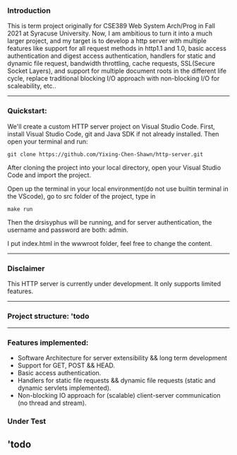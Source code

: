 ### Introduction
This is term project originally for CSE389 Web System Arch/Prog in Fall 2021 at Syracuse University. Now, I am ambitious to turn it into a much larger project, and my target is to develop a http server with multiple features like support for all request methods in http1.1 and 1.0, basic access authentication and digest access authentication, handlers for static and dynamic file request, bandwidth throttling, cache requests, SSL(Secure Socket Layers), and support for multiple document roots in the different life cycle, replace traditional blocking I/O approach with non-blocking I/O for scaleability, etc..
___
### Quickstart:
We'll create a custom HTTP server project on Visual Studio Code. First, install Visual Studio Code, git and Java SDK if not already installed. Then open your terminal and run:

```text
git clone https://github.com/Yixing-Chen-Shawn/http-server.git
```
After cloning the project into your local directory, open your Visual Studio Code and import the project.

Open up the terminal in your local environment(do not use builtin terminal in the VScode), go to src folder of the project, type in

```text
make run
```

Then the drsisyphus will be running, and for server authentication, the username and password are both: admin.

I put index.html in the wwwroot folder, feel free to change the content. 

---
### Disclaimer
This HTTP server is currently under development. It only supports limited features.

___
### Project structure: 'todo
___
### Features implemented:
+ Software Architecture for server extensibility && long term development
+ Support for GET, POST && HEAD.
+ Basic access authentication.
+ Handlers for static file requests && dynamic file requests (static and dynamic servlets implemented).
+ Non-blocking IO approach for (scalable) client-server communication (no thread and stream).

### Under Test
'todo
---

